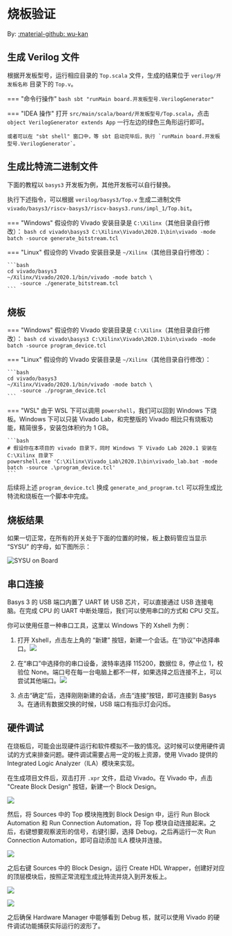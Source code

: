 # 烧板验证

By: [:material-github: wu-kan](https://github.com/wu-kan)


## 生成 Verilog 文件

根据开发板型号，运行相应目录的 `Top.scala` 文件，生成的结果位于 `verilog/开发板名称` 目录下的 `Top.v`。

=== "命令行操作"
    ```bash
    sbt "runMain board.开发板型号.VerilogGenerator"
    ```

=== "IDEA 操作"
    打开 `src/main/scala/board/开发板型号/Top.scala`，点击 `object VerilogGenerator extends App` 一行左边的绿色三角形运行即可。

    或者可以在 "sbt shell" 窗口中，等 sbt 启动完毕后，执行 `runMain board.开发板型号.VerilogGenerator`。

## 生成比特流二进制文件

下面的教程以 `basys3` 开发板为例，其他开发板可以自行替换。

执行下述指令，可以根据 `verilog/basys3/Top.v` 生成二进制文件 `vivado/basys3/riscv-basys3/riscv-basys3.runs/impl_1/Top.bit`。

=== "Windows"
    假设你的 Vivado 安装目录是 `C:\Xilinx`（其他目录自行修改）：
    ```bash
    cd vivado\basys3
    C:\Xilinx\Vivado\2020.1\bin\vivado -mode batch -source generate_bitstream.tcl
    ```

=== "Linux"
    假设你的 Vivado 安装目录是 `~/Xilinx`（其他目录自行修改）：

    ```bash
    cd vivado/basys3
    ~/Xilinx/Vivado/2020.1/bin/vivado -mode batch \
        -source ./generate_bitstream.tcl
    ```

## 烧板

=== "Windows"
    假设你的 Vivado 安装目录是 `C:\Xilinx`（其他目录自行修改）：
    ```bash
    cd vivado\basys3
    C:\Xilinx\Vivado\2020.1\bin\vivado -mode batch -source program_device.tcl
    ```

=== "Linux"
    假设你的 Vivado 安装目录是 `~/Xilinx`（其他目录自行修改）：

    ```bash
    cd vivado/basys3
    ~/Xilinx/Vivado/2020.1/bin/vivado -mode batch \
        -source ./program_device.tcl
    ```

=== "WSL"
    由于 WSL 下可以调用 `powershell`，我们可以回到 Windows 下烧板。Windows 下可以只装 Vivado Lab，和完整版的 Vivado 相比只有烧板功能，精简很多，安装包体积约为 1 GB。

    ```bash
    # 假设你在本项目的 vivado 目录下，同时 Windows 下 Vivado Lab 2020.1 安装在 C:\Xilinx 目录下
    powershell.exe 'C:\Xilinx\Vivado_Lab\2020.1\bin\vivado_lab.bat -mode batch -source .\program_device.tcl'
    ```

后续将上述 `program_device.tcl` 换成 `generate_and_program.tcl` 可以将生成比特流和烧板在一个脚本中完成。

## 烧板结果

如果一切正常，在所有的开关处于下面的位置的时候，板上数码管应当显示 “SYSU” 的字母，如下图所示：

![SYSU on Board](images/board.png)

## 串口连接

Basys 3 的 USB 端口内置了 UART 转 USB 芯片，可以直接通过 USB 连接电脑。在完成 CPU 的 UART 中断处理后，我们可以使用串口的方式和 CPU 交互。

你可以使用任意一种串口工具，这里以 Windows 下的 Xshell 为例：

1. 打开 Xshell，点击左上角的 “新建” 按钮，新建一个会话。在“协议”中选择串口。![](./images/xshell-0.png)

2. 在“串口”中选择你的串口设备，波特率选择 115200，数据位 8，停止位 1，校验位 None。端口号在每一台电脑上都不一样，如果选择之后连接不上，可以尝试其他端口。![](./images/xshell-1.png)

3. 点击“确定”后，选择刚刚新建的会话，点击“连接”按钮，即可连接到 Basys 3。在通讯有数据交换的时候，USB 端口有指示灯会闪烁。

## 硬件调试

在烧板后，可能会出现硬件运行和软件模拟不一致的情况。这时候可以使用硬件调试的方式来排查问题。硬件调试需要占用一定的板上资源，使用 Vivado 提供的 Integrated Logic Analyzer（ILA）模块来实现。

在生成项目文件后，双击打开 `.xpr` 文件，启动 Vivado。在 Vivado 中，点击 "Create Block Design" 按钮，新建一个 Block Design。

![](./images/ila-0.png)

然后，将 Sources 中的 Top 模块拖拽到 Block Design 中，运行 Run Block Automation 和 Run Connection Automation，将 Top 模块自动连接起来。之后，右键想要观察波形的信号，右键引脚，选择 Debug，之后再运行一次 Run Connection Automation，即可自动添加 ILA 模块并连接。

![](./images/ila-1.png)

之后右键 Sources 中的 Block Design，运行 Create HDL Wrapper，创建好对应的顶层模块后，按照正常流程生成比特流并烧入到开发板上。

![](./images/ila-2.png)

![](./images/ila-3.png)

之后确保 Hardware Manager 中能够看到 Debug 核，就可以使用 Vivado 的硬件调试功能捕获实际运行的波形了。